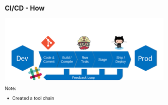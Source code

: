 ## CI/CD - How

![Pipeline Diagram](/img/pipeline3.svg) <!-- .element: style="border:0;background-color:inherit;margin-top:0" -->

Note:
* Created a tool chain
